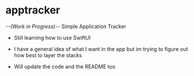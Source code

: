 # apptracker
*--(Work in Progress)--* Simple Application Tracker 


- Still learning how to use SwiftUI 


- I have a general idea of what I want in the app but im trying to figure out how best to layer the stacks

- Will update the code and the README too 
